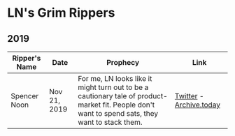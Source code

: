 # LN's Grim Rippers

## 2019
| Ripper's Name | Date | Prophecy | Link |
| ------------- | ---- | -------- | ---- |
| Spencer Noon | Nov 21, 2019 | For me, LN looks like it might turn out to be a cautionary tale of product-market fit. People don't want to spend sats, they want to stack them. | [Twitter](https://twitter.com/spencernoon/status/1197555932454146048) - [Archive.today](http://archive.ph/GoHi4) |

